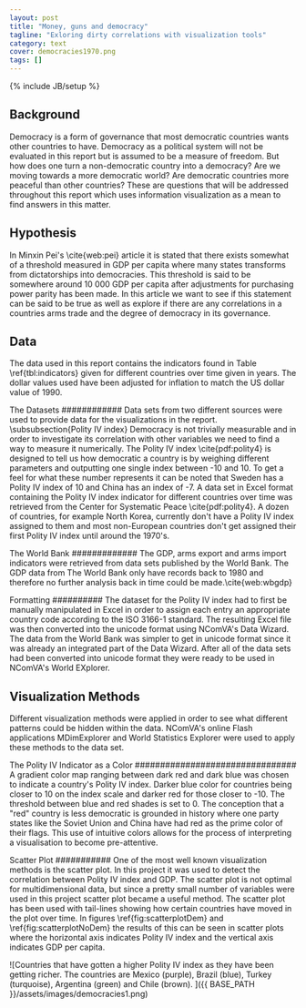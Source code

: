 ```yaml
---
layout: post
title: "Money, guns and democracy"
tagline: "Exloring dirty correlations with visualization tools"
category: text
cover: democracies1970.png
tags: []
---
```

{% include JB/setup %}

Background
----------
Democracy is a form of governance that most democratic countries wants other countries to have. Democracy as a political system will not be evaluated in this report but is assumed to be a measure of freedom. But how does one turn a non-democratic country into a democracy? Are we moving towards a more democratic world? Are democratic countries more peaceful than other countries? These are questions that will be addressed throughout this report which uses information visualization as a mean to find answers in this matter. 

Hypothesis
----------
In Minxin Pei's \cite{web:pei} article it is stated that there exists somewhat of a threshold measured in GDP per capita where many states transforms from dictatorships into democracies. This threshold is said to be somewhere around 10 000 GDP per capita after adjustments for purchasing power parity has been made. In this article we want to see if this statement can be said to be true as well as explore if there are any correlations in a countries arms trade and the degree of democracy in its governance. 

Data
-----
The data used in this report contains the indicators found in Table \ref{tbl:indicators} given for different countries over time given in years. The dollar values used have been adjusted for inflation to match the US dollar value of 1990. 

<!-- \begin{table}[H]
    \caption{Indicators used}
    \vspace{0.5cm}
    \label{tbl:indicators}
    \centering
    \begin{tabular}{l*{6}{c}r}
    
        Indicator              & Unit  & Source\\
        \hline
        \\
        Polity IV & index &  Center for Systematic Peace \cite{pdf:polity4} \\
        GDP/capita (PPP) & Dollars & The World Bank \\
        Arms Exports & Dollars  & The World Bank \\
        Arms Imports & Dollars  & The World Bank \\
    \end{tabular}
\end{table} -->

The Datasets
############
Data sets from two different sources were used to provide data for the visualizations in the report.
\subsubsection{Polity IV index}
Democracy is not trivially measurable and in order to investigate its correlation with other variables we need to find a way to measure it numerically. The Polity IV index \cite{pdf:polity4} is designed to tell us how democratic a country is by weighing different parameters and outputting one single index between -10 and 10. To get a feel for what these number represents it can be noted that Sweden has a Polity IV index of 10 and China has an index of -7. A data set in Excel format containing the Polity IV index indicator for different countries over time was retrieved from the Center for Systematic Peace \cite{pdf:polity4}. A dozen of countries, for example North Korea, currently don't have a Polity IV index assigned to them and most non-European countries don't get assigned their first Polity IV index until around the 1970's. 

The World Bank
#############
The GDP, arms export and arms import indicators were retrieved from data sets published by the World Bank.
The GDP data from The World Bank only have records back to 1980 and therefore no further analysis back in time could be made.\cite{web:wbgdp}

Formatting
##########
The dataset for the Polity IV index had to first be manually manipulated in Excel in order to assign each entry an appropriate country code according to the ISO 3166-1 standard. The resulting Excel file was then converted into the unicode format using NComVA's Data Wizard. The data from the World Bank was simpler to get in unicode format since it was already an integrated part of the Data Wizard. After all of the data sets had been converted into unicode format they were ready to be used in NComVA's World EXplorer.

Visualization Methods
----------------------
Different visualization methods were applied in order to see what different patterns could be hidden within the data. NComVA's online Flash applications MDimExplorer and World Statistics Explorer were used to apply these methods to the data set.

The Polity IV Indicator as a Color
################################
A gradient color map ranging between dark red and dark blue was chosen to indicate a country's Polity IV index. Darker blue color for countries being closer to 10 on the index scale and darker red for those closer to -10. The threshold between blue and red shades is set to 0. The conception that a "red" country is less democratic is grounded in history where one party states like the Soviet Union and China have had red as the prime color of their flags. This use of intuitive colors allows for the process of interpreting a visualisation to become pre-attentive. 

Scatter Plot 
###########
One of the most well known visualization methods is the scatter plot. In this project it was used to detect the
correlation between Polity IV index and GDP. The scatter plot is not optimal for multidimensional data, but since a pretty small number of variables were used in this project scatter plot became a useful method. The scatter plot has been used with tail-lines  showing how certain countries have moved in the plot over time. In figures \ref{fig:scatterplotDem} and \ref{fig:scatterplotNoDem} the results of this can be seen in scatter plots where the horizontal axis indicates Polity IV index and the vertical axis indicates GDP per capita. 

![Countries that have gotten a higher Polity IV index as they have been getting richer. The countries are Mexico (purple),  Brazil (blue), Turkey (turquoise), Argentina (green) and Chile (brown). ]({{ BASE_PATH }}/assets/images/democracies1.png)
 